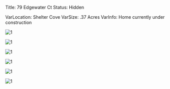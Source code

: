 Title: 79 Edgewater Ct
Status: Hidden

VarLocation: Shelter Cove
VarSize: .37 Acres
VarInfo: Home currently under construction


<p><img alt="1" title="1" src="/images/Current/0 PICTURE LOT 7 HECETA.jpg" /></p>
<p><img alt="1" title="1" src="/images/Current/1 HECETA FLOOR PLAN.jpg" /></p>
<p><img alt="1" title="1" src="/images/Current/79 SC.jpg" /></p>
<p><img alt="1" title="1" src="/images/Current/2019-04-04 (4).jpg" /></p>
<p><img alt="1" title="1" src="/images/Current/IMG_0460.jpg" /></p>
<p><img alt="1" title="1" src="/images/Current/IMG_0461.jpg" /></p>

